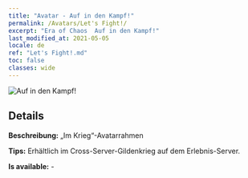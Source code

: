 ```yaml
---
title: "Avatar - Auf in den Kampf!"
permalink: /Avatars/Let's Fight!/
excerpt: "Era of Chaos  Auf in den Kampf!"
last_modified_at: 2021-05-05
locale: de
ref: "Let's Fight!.md"
toc: false
classes: wide
---
```

 ![Auf in den Kampf!](/images/a/avatarFrame_84.png)

## Details

 **Beschreibung:** „Im Krieg“-Avatarrahmen 

 **Tips:** Erhältlich im Cross-Server-Gildenkrieg auf dem Erlebnis-Server. 

 **Is available:**  - 

